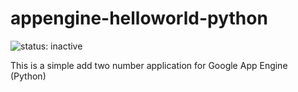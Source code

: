 appengine-helloworld-python
===========================

![status: inactive](https://img.shields.io/badge/status-inactive-red.svg)

This is a simple add two number application for Google App Engine (Python)
